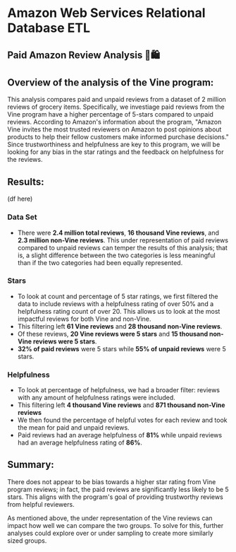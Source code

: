 # Amazon Web Services Relational Database ETL
## Paid Amazon Review Analysis 🛒🛍️

## Overview of the analysis of the Vine program:

This analysis compares paid and unpaid reviews from a dataset of 2 million reviews of grocery items. Specifically, we investiage paid reviews from the Vine program have a higher percentage of 5-stars compared to unpaid reviews. According to Amazon's information about the program, "Amazon Vine invites the most trusted reviewers on Amazon to post opinions about products to help their fellow customers make informed purchase decisions." Since trustworthiness and helpfulness are key to this program, we will be looking for any bias in the star ratings and the feedback on helpfulness for the reviews. 

## Results:

(df here)

### Data Set
* There were **2.4 million total reviews**, **16 thousand Vine reviews**, and **2.3 million non-Vine reviews**. This under representation of paid reviews compared to unpaid reviews can temper the results of this analysis; that is, a slight difference between the two categories is less meaningful than if the two categories had been equally represented. 

### Stars
* To look at count and percentage of 5 star ratings, we first filtered the data to include reviews with a helpfulness rating of over 50% and a helpfulness rating count of over 20. This allows us to look at the most impactful reviews for both Vine and non-Vine. 
* This filtering left **61 Vine reviews** and **28 thousand non-Vine reviews**.
* Of these reviews, **20 Vine reviews were 5 stars** and **15 thousand non-Vine reviews were 5 stars**.
* **32% of paid reviews** were 5 stars while **55% of unpaid reviews** were 5 stars. 

### Helpfulness
* To look at percentage of helpfulness, we had a broader filter: reviews with any amount of helpfulness ratings were included.
* This filtering left **4 thousand Vine reviews** and **871 thousand non-Vine reviews**
* We then found the percentage of helpful votes for each review and took the mean for paid and unpaid reviews.
* Paid reviews had an average helpfulness of **81%** while unpaid reviews had an average helpfulness rating of **86%**.

## Summary:

There does not appear to be bias towards a higher star rating from Vine program reviews; in fact, the paid reviews are significantly less likely to be 5 stars. This aligns with the program's goal of providing trustworthy reviews from helpful reviewers.

As mentioned above, the under representation of the Vine reviews can impact how well we can compare the two groups. To solve for this, further analyses could explore over or under sampling to create more similarly sized groups. 
